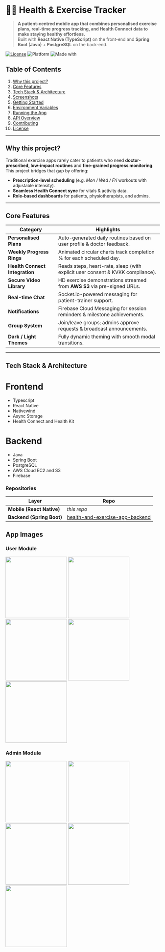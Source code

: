 # 🏃‍♂️ Health & Exercise Tracker

> **A patient-centred mobile app that combines personalised exercise plans, real-time progress tracking, and Health Connect data to make staying healthy effortless.**  
> Built with **React Native (TypeScript)** on the front-end and **Spring Boot (Java)** + **PostgreSQL** on the back-end.

[![License](https://img.shields.io/badge/license-MIT-blue.svg)](#license)
![Platform](https://img.shields.io/badge/platform-ios%20%7C%20android-lightgrey)
![Made with](https://img.shields.io/badge/❤️-clean%20code-critical)

## Table of Contents
1. [Why this project?](#why-this-project)
2. [Core Features](#core-features)
3. [Tech Stack & Architecture](#tech-stack--architecture)
4. [Screenshots](#screenshots)
5. [Getting Started](#getting-started)
6. [Environment Variables](#environment-variables)
7. [Running the App](#running-the-app)
8. [API Overview](#api-overview)
9. [Contributing](#contributing)
10. [License](#license)

---

## Why this project?
Traditional exercise apps rarely cater to patients who need **doctor-prescribed, low-impact routines** and **fine-grained progress monitoring**.  
This project bridges that gap by offering:

* **Prescription-level scheduling** (e.g. _Mon / Wed / Fri_ workouts with adjustable intensity).
* **Seamless Health Connect sync** for vitals & activity data.
* **Role-based dashboards** for patients, physiotherapists, and admins.

---

## Core Features
| Category | Highlights |
|----------|------------|
| **Personalised Plans** | Auto-generated daily routines based on user profile & doctor feedback. |
| **Weekly Progress Rings** | Animated circular charts track completion % for each scheduled day. |
| **Health Connect Integration** | Reads steps, heart-rate, sleep (with explicit user consent & KVKK compliance). |
| **Secure Video Library** | HD exercise demonstrations streamed from **AWS S3** via pre-signed URLs. |
| **Real-time Chat** | Socket.io-powered messaging for patient-trainer support. |
| **Notifications** | Firebase Cloud Messaging for session reminders & milestone achievements. |
| **Group System** | Join/leave groups; admins approve requests & broadcast announcements. |
| **Dark / Light Themes** | Fully dynamic theming with smooth modal transitions. |

---

## Tech Stack & Architecture
  # Frontend
  - Typescript
  - React Native
  - Nativewind
  - Async Storage
  - Health Connect and Health Kit

 # Backend
 - Java
 - Spring Boot
 - PostgreSQL
 - AWS Cloud EC2 and S3
 - Firebase

### Repositories
| Layer    | Repo |
|----------|------|
| **Mobile (React Native)** | _this repo_ |
| **Backend (Spring Boot)** | [health-and-exercise-app-backend](https://github.com/erayfazilordanuc/health-and-exercise-app-backend) |


## App Images
### User Module
<img src="https://github.com/user-attachments/assets/0212ace4-e755-41fa-aa47-2e7af36ac769" width="200" />
<img src="https://github.com/user-attachments/assets/fe1c89c2-986c-497a-8b34-96af84b20dde" width="200" />
<img src="https://github.com/user-attachments/assets/3f00d5c7-d0b2-40cb-985b-b789c4d1f439" width="200" />
<img src="https://github.com/user-attachments/assets/4158aaf1-0b72-4ddf-9082-82c9b6a13ffc" width="200" />
<img src="https://github.com/user-attachments/assets/1a0f8cf6-2b4e-499b-ad68-c9c114c87711" width="200" />

### Admin Module
<img src="https://github.com/user-attachments/assets/11a37875-b9ab-4215-afec-1b7d215edfa9" width="200" />
<img src="https://github.com/user-attachments/assets/01852a36-b375-4b28-87e5-50851821ae9c" width="200" />
<img src="https://github.com/user-attachments/assets/5ddb6aad-7f2a-47db-b3d0-65ba76429468" width="200" />
<img src="https://github.com/user-attachments/assets/6651198c-81c0-4669-9996-bfdf47645994" width="200" />
<img src="https://github.com/user-attachments/assets/bfba83c9-f1f0-4b41-8c73-1a5404941e58" width="200" />

